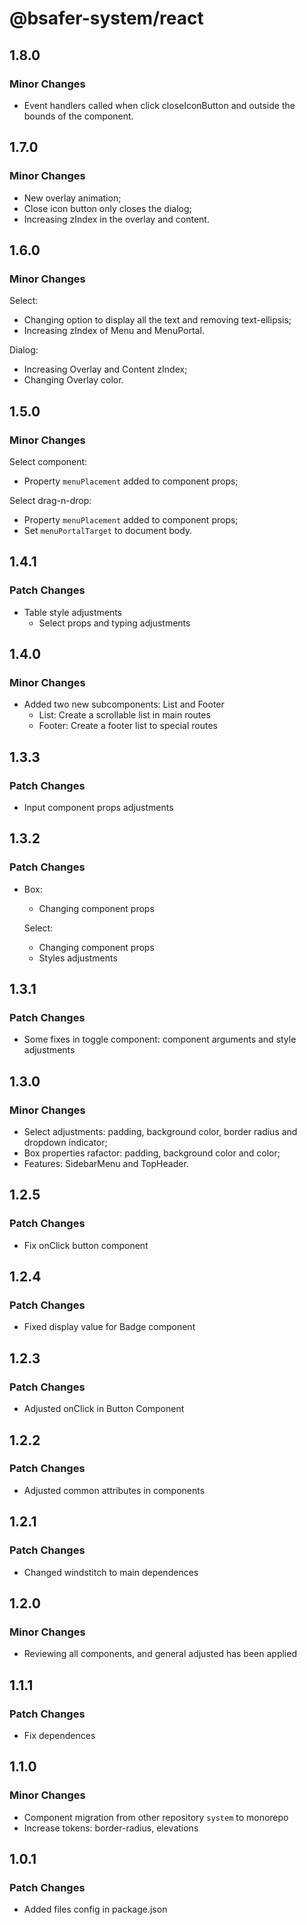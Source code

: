 # @bsafer-system/react

## 1.8.0

### Minor Changes

- Event handlers called when click closeIconButton and outside the bounds of the component.

## 1.7.0

### Minor Changes

- New overlay animation;
- Close icon button only closes the dialog;
- Increasing zIndex in the overlay and content.

## 1.6.0

### Minor Changes

Select:

- Changing option to display all the text and removing text-ellipsis;
- Increasing zIndex of Menu and MenuPortal.

Dialog:

- Increasing Overlay and Content zIndex;
- Changing Overlay color.

## 1.5.0

### Minor Changes

Select component:

- Property `menuPlacement` added to component props;

Select drag-n-drop:

- Property `menuPlacement` added to component props;
- Set `menuPortalTarget` to document body.

## 1.4.1

### Patch Changes

- Table style adjustments
  - Select props and typing adjustments

## 1.4.0

### Minor Changes

- Added two new subcomponents: List and Footer
  - List: Create a scrollable list in main routes
  - Footer: Create a footer list to special routes

## 1.3.3

### Patch Changes

- Input component props adjustments

## 1.3.2

### Patch Changes

- Box:

  - Changing component props

  Select:

  - Changing component props
  - Styles adjustments

## 1.3.1

### Patch Changes

- Some fixes in toggle component: component arguments and style adjustments

## 1.3.0

### Minor Changes

- Select adjustments: padding, background color, border radius and dropdown indicator;
- Box properties rafactor: padding, background color and color;
- Features: SidebarMenu and TopHeader.

## 1.2.5

### Patch Changes

- Fix onClick button component

## 1.2.4

### Patch Changes

- Fixed display value for Badge component

## 1.2.3

### Patch Changes

- Adjusted onClick in Button Component

## 1.2.2

### Patch Changes

- Adjusted common attributes in components

## 1.2.1

### Patch Changes

- Changed windstitch to main dependences

## 1.2.0

### Minor Changes

- Reviewing all components, and general adjusted has been applied

## 1.1.1

### Patch Changes

- Fix dependences

## 1.1.0

### Minor Changes

- Component migration from other repository `system` to monorepo
- Increase tokens: border-radius, elevations

## 1.0.1

### Patch Changes

- Added files config in package.json
